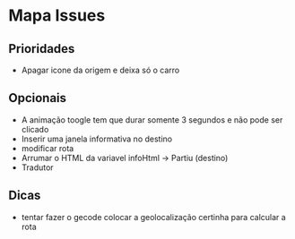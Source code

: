 # Mapa Issues

## Prioridades

* Apagar icone da origem e deixa só o carro

## Opcionais

* A animação toogle tem que durar somente 3 segundos e não pode ser clicado
* Inserir uma janela informativa no destino
* modificar rota
* Arrumar o HTML da variavel infoHtml -> Partiu (destino)
* Tradutor

## Dicas
* tentar fazer o gecode colocar a geolocalização certinha para calcular a rota

